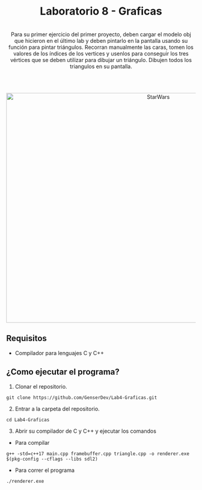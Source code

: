 <h1 align="center">
<br>
  Laboratorio 8 - Graficas
</h1>

<p align="center">
<br>
Para su primer ejercicio del primer proyecto, deben cargar el modelo obj que hicieron en el último lab y deben pintarlo en la pantalla usando su función para pintar triángulos. Recorran manualmente las caras, tomen los valores de los índices de los vertices y usenlos para conseguir los tres vértices que se deben utilizar para dibujar un triángulo. Dibujen todos los triangulos en su pantalla. 
</p>
<br>

<p align="center">
<br>
<img align="center" width="793" height="610" alt="StarWars" src="https://github.com/user-attachments/assets/f16e511c-9fcf-4bce-b048-e22dd1fb65ef" />
<br>
</p>

## Requisitos
- Compilador para lenguajes C y C++


## ¿Como ejecutar el programa? 
1. Clonar el repositorio.
```
git clone https://github.com/GenserDev/Lab4-Graficas.git
```
2. Entrar a la carpeta del repositorio.
```
cd Lab4-Graficas
```
3. Abrir su compilador de C y C++ y ejecutar los comandos

- Para compilar
```
g++ -std=c++17 main.cpp framebuffer.cpp triangle.cpp -o renderer.exe $(pkg-config --cflags --libs sdl2)
```
- Para correr el programa
```
./renderer.exe
```
